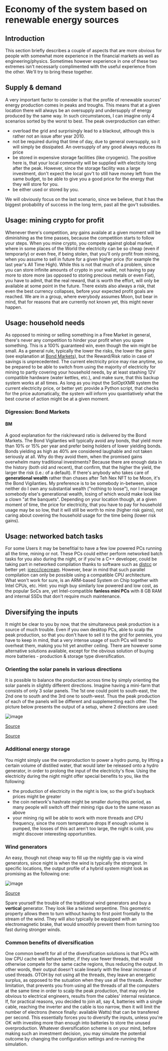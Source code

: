 # Economy of the system based on renewable energy sources

## Introduction 
This section briefly describes a couple of aspects that are more obvious for people with somewhat more experience in the financial markets as well as engineering/physics. 
Sometimes however experience in one of these two extremes isn't necessarly complimented with the useful experience from the other. 
We'll try to bring these together. 

## Supply & demand
A very important factor to consider is that the profile of renewable sources' energy production comes in peaks and troughs. 
This means that at a given location there will always be an oversupply and undersupply of energy produced by the same way.
In such circumstances, I can imagine only 4 scenarios sorted by the worst to best.
The peak overproduction can either:
- overload the grid and surprisingly lead to a blackout, although this is rather not an issue after year 2010.
- not be required during that time of day, due to general oversupply, so it will simply be dissipated. An oversupply of any good always reduces its price
- be stored in expensive storage facilities (like cryogenic). The positive here is, that your local community will be supplied with electicity long after the peak. However, since the storage facility was a large investment, don't expect the local gov't to still have money left from the same budget, to be able to give you a good price for the energy that they will store for you.
- be either used or stored by you.

We will obviously focus on the last scenario, since we believe, that it has the biggest probability of success in the long term, past all the gov't subsidies.

## Usage: mining crypto for profit
Whenever there's competition, any gains availale at a given moment will be diminishing as the time passes, because the competition starts to follow your steps.
When you mine crypto, you compete against global market, where in some places of the World the electricity can be so cheap (even if temporarly) or even free, if being stolen, that you'll only profit from mining, when you assume to sell in future for a given higher price (for example the last year's All Time High).
While this is not that much of a problem, since you can store infinite amounts of crypto in your wallet, not having to pay more to store more (as opposed to storing precious metals or even Fiat), you have to admit, that the real reward, that is worth the effort, will only be available at some point in the future.
There exists also always a risk, that even the best currency collapses, before your expected profit goals are reached. 
We are in a group, where everybody assumes Moon, but bear in mind, that for reasons that are currently not known yet, this might never happen.

## Usage: household needs
As opposed to mining or selling something in a Free Market in general, there's never any competition to hinder your profit when you spare something. 
This is a 100% guaranteed win, even though the win might be small.
As a general rule, typically the lower the risks, the lower the gains (see explanation at [Bond Markets](#bm)), but the Reward/Risk ratio in case of savings is unprecedented. 
The current electricity price may rise anytime, so be prepared to be able to switch from using the majority of electricity for mining to partly covering your household needs, by at least stashing 12V compatible hardware (water kettles, etc.), and make sure, that this backup system works at all times.
As long as you input the SolOptXMR system the current electricity price, or better yet: provide a Python script, that checks for the price automatically, the system will inform you quantiatively what the best course of action might be at a given moment. 


### Digression: Bond Markets
#### BM
A good explanation for the risk/reward ratio is delivered by the Bond Markets. 
The Bond Vigilanties will typically avoid any bonds, that yield more than 10% or 15% per year and prefer being holders of lower yielding bonds. 
Bonds yielding as high as 40% are considered laughable and not taken seriously at all. 
Why do they avoid them, when the promised gains overwhelm many traditional investments? 
Because there are enough data in the history (both old and recent), that confirm, that the higher the yield, the larger the risk (i.e.: of a default).
If there's anybody who takes care of **generational wealth** rather than chases after Teh Nex NFT to be Moon, it's the Bond Vigilanties.
My preference is to be somebody in-between, since neither do I own any substantial wealth ("nothing to loose"), nor I manage somebody else's generational wealth, losing of which would make look like a clown "at the banquets". 
Depending on your location though, at a given moment of time, the price for electricity, that you have to pay for household usage may be so low, that it will still be worth to mine (higher risk gains), not caring about covering the household usage for the time being (lower risk gains). 

## Usage: networked batch tasks
For some Users it may be benefitial to have a few low powered PCs running all the time, mining or not.
These PCs could either perform networked batch tasks for you also during the night, or if you're a C++ developer, could be taking part in networked compilation thanks to software such as [distcc](https://www.distcc.org/) or better yet: [icecc/icecream](https://github.com/icecc/icecream).
However, bear in mind that such parallel compilation can only be possible using a compatible CPU architecture.
What won't work for sure, is an ARM-based System on Chip together with Intel CPUs, etc. 
Hint: you migh buy similarly low powered and low cost, as the popular SoCs are, yet Intel-compatible **fanless mini PCs** with 8 GB RAM and internal SSDs that don't require much maintenance.

## Diversifying the inputs
It might be clear to you by now, that the simultaneous peak production is a source of much trouble.
Even if you own desktop PCs, able to scalp the peak production, so that you don't have to sell it to the grid for pennies, you have to keep in mind, that a very intense usage of such PCs will tend to overheat them, making you hit yet another ceiling.
There are however some alternative solutions available, except for the obvious solution of buying more batteries - production & storage type diversification.

### Orienting the solar panels in various directions
It is possible to balance the production across time by simply orienting the solar panels in slightly different directions. 
Imagine having a mini-farm that consists of only 3 solar panels. 
The 1st one could point to south-east, the 2nd one to south and the 3rd one to south-west.
Thus the peak production of each of the panels will be different and supplementing each other.
The picture below presents the output of a setup, where 2 directions are used:

![image](https://user-images.githubusercontent.com/63722585/164888181-a4d5a7f9-f3ea-46b6-b261-b2c736df4b70.png)

[Source](https://pvlib-python.readthedocs.io/en/stable/gallery/irradiance-transposition/plot_mixed_orientation.html#sphx-glr-gallery-irradiance-transposition-plot-mixed-orientation-py)

[Source](https://pvlib-python.readthedocs.io/en/stable/gallery/irradiance-transposition/plot_mixed_orientation.html#sphx-glr-gallery-irradiance-transposition-plot-mixed-orientation-py)

### Additional energy storage
You might simply use the overproduction to power a hydro pump, by lifting a certain volume of distilled water, that would later be released onto a hydro generator, in order to prolong the input of the electricity's flow.
Using the electricity during the night might offer special benefits to you, like the following:
- the production of electricity in the night is low, so the grid's buyback prices might be greater
- the coin network's hashrate might be smaller during this period, as many people will switch off their mining rigs due to the same reason as above
- your mining rig will be able to work with more threads and CPU frequency, since the room temperature drops 
If enough volume is pumped, the losses of this act aren't too large, the night is cold, you might discover interesting opportunities.   


### Wind generators
An easy, though not cheap way to fill up the nightly gap is via wind generators, since night is when the wind is typically the strongest. 
In specific locations, the output profile of a hybrid system might look as promising as the following one:

![image](https://user-images.githubusercontent.com/63722585/164888207-cb7c3315-1dfb-4137-bc0a-80783f31b53b.png)

[Source](https://www.researchgate.net/publication/319236214_Wind-Solar_Hybrid_System_-_An_Innovative_and_Smart_Approach_to_Augment_Renewable_Generation_and_Moderate_Variability_to_the_Grid)

Spare yourself the trouble of the traditional wind generators and buy a **vertical** generator.
They look like a twisted serpentine.
This geometric property allows them to turn without having to first point frontally to the stream of the wind.
They will also typically be equipped with an electromagnetic brake, that would smoothly prevent them from turning too fast during stronger winds.


### Common benefits of diversification
One common benefit for all of the diversification solutions is that PCs with low CPU cache will behave better, if they use fewer threads, that would otherwise compete for the same cache regions, thus reducing the output.
In other words, their output doesn't scale linearly with the linear increase of used threads.
OTOH by not using all the threads, they leave an energetic surplus, as opposed to the sutuation when they use all the threads.
Another limitation, that prevents you from using all the threads of all the computers at the same time in order to scalp the peak production, that may only be obvious to electrical engineers, results from the cables' internal resistance.
If, for practical reasons, you decided to join all, say 4, batteries with a single cable, reaching the inverter and the cable is too narrow, then it will limit the number of electrons (hence finally: available Watts) that can be transfered per second.
This essentially forces you to diversify the inputs, unless you're OK with investing more than enough into batteries to store the unused overproduction.
Whatever diversification scheme is on your mind, before making such an investment decision, you may simulate the potential outcome by changing the configuration settings and re-running the simulation.
